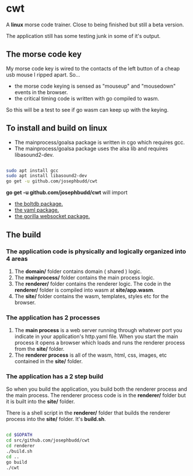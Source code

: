 # cwt

A **linux** morse code trainer. Close to being finished but still a beta version.

 The application still has some testing junk in some of it's output.

## The morse code key

My morse code key is wired to the contacts of the left button of a cheap usb mouse I ripped apart. So...

* the morse code keying is sensed as "mouseup" and "mousedown" events in the browser.
* the critical timing code is written with go compiled to wasm.

So this will be a test to see if go wasm can keep up with the keying.

## To install and build on linux

* The mainprocess/goalsa package is written in cgo which requires gcc.
* The mainprocess/goalsa package uses the alsa lib and requires libasound2-dev.

``` bash

sudo apt install gcc
sudo apt install libasound2-dev
go get -u github.com/josephbudd/cwt

```

**go get -u github.com/josephbudd/cwt** will import

* [the boltdb package.](https://github.com/boltdb/bolt)
* [the yaml package.](https://gopkg.in/yaml.v2)
* [the gorilla websocket package.](https://github.com/gorilla/websocket)

## The build

### The application code is physically and logically organized into 4 areas

1. The **domain/** folder contains domain ( shared ) logic.
1. The **mainprocess/** folder contains the main process logic.
1. The **renderer/** folder contains the renderer logic. The code in the **renderer/** folder is compiled into wasm at **site/app.wasm**.
1. The **site/** folder contains the wasm, templates, styles etc for the browser.

### The application has 2 processes

1. The **main process** is a web server running through whatever port you indicate in your application's http.yaml file. When you start the main process it opens a browser which loads and runs the renderer process from the **site/** folder.
1. The **renderer process** is all of the wasm, html, css, images, etc contained in the **site/** folder.

### The application has a 2 step build

So when you build the application, you build both the renderer process and the main process. The renderer process code is in the **renderer/** folder but it is built into the **site/** folder.

There is a shell script in the **renderer/** folder that builds the renderer process into the **site/** folder. It's **build.sh**.

``` bash

cd $GOPATH
cd src/github.com/josephbudd/cwt
cd renderer
./build.sh
cd ..
go build
./cwt

```
